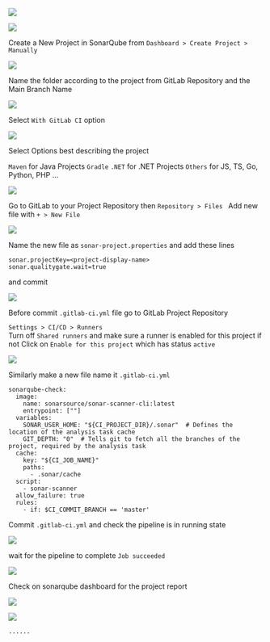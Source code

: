 



![](https://i.imgur.com/e39f5os.png)




![](https://i.imgur.com/dGwvaMc.png)



Create a New Project in SonarQube from `Dashboard > Create Project > Manually`

![](https://i.imgur.com/07lXlxe.png)

Name the folder according to the project from GitLab Repository and the Main Branch Name

![](https://i.imgur.com/05U6E99.png)

Select `With GitLab CI` option

![](https://i.imgur.com/rsBiHj0.png)


Select Options best describing the project 

`Maven` for Java Projects
`Gradle`
`.NET` for .NET Projects
`Others` for JS, TS, Go, Python, PHP ...

![](https://i.imgur.com/DAACjHG.png)

Go to GitLab to your Project Repository then `Repository > Files `  Add new file with ` + > New File `

![](https://i.imgur.com/ELFbUdh.png)

Name the new file as `sonar-project.properties`
and add these lines

	sonar.projectKey=<project-display-name>
	sonar.qualitygate.wait=true

and commit

![](https://i.imgur.com/72pJxze.png)

Before commit `.gitlab-ci.yml` file go to GitLab Project Repository

`Settings > CI/CD > Runners`  
Turn off `Shared runners`
and make sure a runner is enabled for this project if not
Click on `Enable for this project` which has status `active`


![](https://i.imgur.com/uoNieQc.png)


Similarly make a new file name it `.gitlab-ci.yml`

```
sonarqube-check:
  image: 
    name: sonarsource/sonar-scanner-cli:latest
    entrypoint: [""]
  variables:
    SONAR_USER_HOME: "${CI_PROJECT_DIR}/.sonar"  # Defines the location of the analysis task cache
    GIT_DEPTH: "0"  # Tells git to fetch all the branches of the project, required by the analysis task
  cache:
    key: "${CI_JOB_NAME}"
    paths:
      - .sonar/cache
  script: 
    - sonar-scanner
  allow_failure: true
  rules:
    - if: $CI_COMMIT_BRANCH == 'master'
```


Commit `.gitlab-ci.yml` and check the pipeline is in running state

![](https://i.imgur.com/E8iHSo6.png)

wait for the pipeline to complete `Job succeeded`

![](https://i.imgur.com/indxtr0.png)

Check on sonarqube dashboard for the project report

![](https://i.imgur.com/1rqSDVu.png)

![](https://i.imgur.com/5MLkXti.png)

`......`
